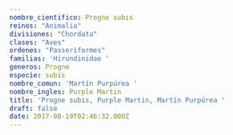 ```yaml
---
nombre_cientifico: Progne subis
reinos: "Animalia"
divisiones: "Chordata"
clases: "Aves"
ordenes: "Passeriformes"
familias: 'Hirundinidae '
generos: Progne
especie: subis
nombre_comun: 'Martín Purpúrea '
nombre_ingles: Purple Martin
title: 'Progne subis, Purple Martin, Martín Purpúrea '
draft: false
date: 2017-08-19T02:46:32.000Z
---
```


